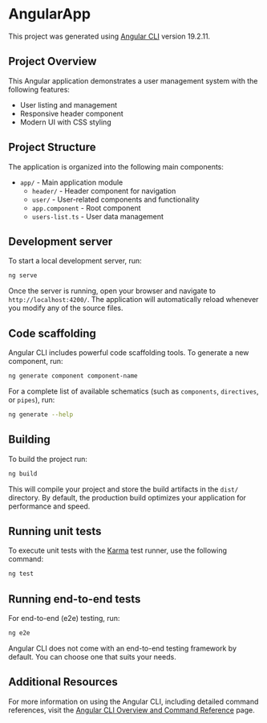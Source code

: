 # AngularApp

This project was generated using [Angular CLI](https://github.com/angular/angular-cli) version 19.2.11.

## Project Overview

This Angular application demonstrates a user management system with the following features:
- User listing and management
- Responsive header component
- Modern UI with CSS styling

## Project Structure

The application is organized into the following main components:
- `app/` - Main application module
  - `header/` - Header component for navigation
  - `user/` - User-related components and functionality
  - `app.component` - Root component
  - `users-list.ts` - User data management

## Development server

To start a local development server, run:

```bash
ng serve
```

Once the server is running, open your browser and navigate to `http://localhost:4200/`. The application will automatically reload whenever you modify any of the source files.

## Code scaffolding

Angular CLI includes powerful code scaffolding tools. To generate a new component, run:

```bash
ng generate component component-name
```

For a complete list of available schematics (such as `components`, `directives`, or `pipes`), run:

```bash
ng generate --help
```

## Building

To build the project run:

```bash
ng build
```

This will compile your project and store the build artifacts in the `dist/` directory. By default, the production build optimizes your application for performance and speed.

## Running unit tests

To execute unit tests with the [Karma](https://karma-runner.github.io) test runner, use the following command:

```bash
ng test
```

## Running end-to-end tests

For end-to-end (e2e) testing, run:

```bash
ng e2e
```

Angular CLI does not come with an end-to-end testing framework by default. You can choose one that suits your needs.

## Additional Resources

For more information on using the Angular CLI, including detailed command references, visit the [Angular CLI Overview and Command Reference](https://angular.dev/tools/cli) page.
